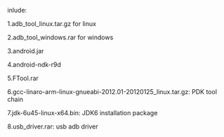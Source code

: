 inlude:

1.adb_tool_linux.tar.gz for linux

2.adb_tool_windows.rar for windows

3.android.jar

4.android-ndk-r9d

5.FTool.rar

6.gcc-linaro-arm-linux-gnueabi-2012.01-20120125_linux.tar.gz: PDK tool chain

7.jdk-6u45-linux-x64.bin: JDK6 installation package

8.usb_driver.rar: usb adb driver 